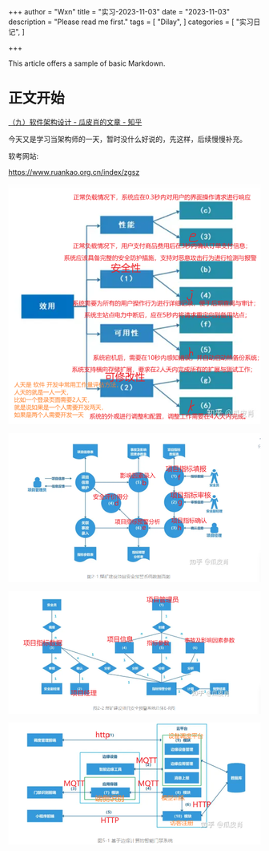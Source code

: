 +++
author = "Wxn"
title = "实习-2023-11-03"
date = "2023-11-03"
description = "Please read me first."
tags = [
	"Dilay",
]
categories = [
    "实习日记",
]

+++

This article offers a sample of basic Markdown.
<!--more-->

# 正文开始

[（九）软件架构设计 - 瓜皮肖的文章 - 知乎](
https://zhuanlan.zhihu.com/p/603201577)

今天又是学习当架构师的一天，暂时没什么好说的，先这样，后续慢慢补充。

软考网站:

https://www.ruankao.org.cn/index/zgsz

![1699104100831](图片/1699104100831.png)

![1699104613607](图片/1699104613607.png)

![1699104742265](图片/1699104742265.png)

![1699104942538](图片/1699104942538.png)
